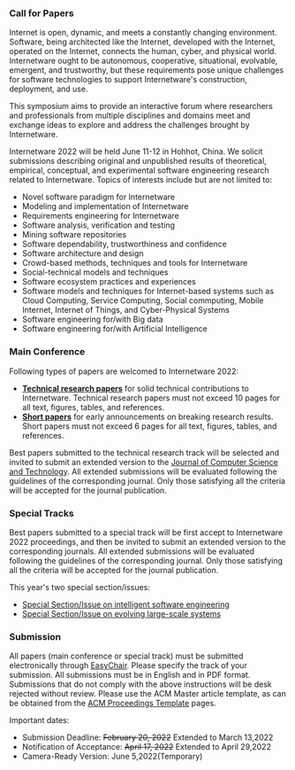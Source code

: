 ### Call for Papers

Internet is open, dynamic, and meets a constantly changing environment. Software, being architected like the Internet, developed with the Internet, operated on the Internet, connects the human, cyber, and physical world. Internetware ought to be autonomous, cooperative, situational, evolvable, emergent, and trustworthy, but these requirements pose unique challenges for software technologies to support Internetware's construction, deployment, and use.

This symposium aims to provide an interactive forum where researchers and professionals from multiple disciplines and domains meet and exchange ideas to explore and address the challenges brought by Internetware.

Internetware 2022 will be held June 11-12 in Hohhot, China. We solicit submissions describing original and unpublished results of theoretical, empirical, conceptual, and experimental software engineering research related to Internetware. Topics of interests include but are not limited to:

* Novel software paradigm for Internetware
* Modeling and implementation of Internetware
* Requirements engineering for Internetware
* Software analysis, verification and testing
* Mining software repositories
* Software dependability, trustworthiness and confidence
* Software architecture and design
* Crowd-based methods, techniques and tools for Internetware
* Social-technical models and techniques
* Software ecosystem practices and experiences
* Software models and techniques for Internet-based systems such as Cloud Computing, Service Computing, Social commputing, Mobile Internet, Internet of Things, and Cyber-Physical Systems
* Software engineering for/with Big data
* Software engineering for/with Artificial Intelligence

### Main Conference

Following types of papers are welcomed to Internetware 2022:

* **<u>Technical research papers</u>** for solid technical contributions to Internetware. Technical research papers must not exceed 10 pages for all text, figures, tables, and references. 
* **<u>Short papers</u>** for early announcements on breaking research results. Short papers must not exceed 6 pages for all text, figures, tables, and references. 

Best papers submitted to the technical research track will be selected and invited to submit an extended version to the [Journal of Computer Science and Technology](https://www.springer.com/journal/11390). All extended submissions will be evaluated following the guidelines of the corresponding journal. Only those satisfying all the criteria will be accepted for the journal publication.

### Special Tracks

Best papers submitted to a special track will be first accept to Internetware 2022 proceedings, and then be invited to submit an extended version to the corresponding journals. All extended submissions will be evaluated following the guidelines of the corresponding journal. Only those satisfying all the criteria will be accepted for the journal publication.

This year's two special section/issues:

- [Special Section/Issue on intelligent software engineering](#special)
- [Special Section/Issue on evolving large-scale systems](#special)

### Submission

All papers (main conference or special track) must be submitted electronically through [EasyChair](https://easychair.org/conferences/?conf=internetware2022). Please specify the track of your submission. All submissions must be in English and in PDF format. Submissions that do not comply with the above instructions will be desk rejected without review. Please use the ACM Master article template, as can be obtained from the [ACM Proceedings Template](https://www.acm.org/publications/proceedings-template) pages.


Important dates:

* Submission Deadline: <del>February 20, 2022</del> Extended to March 13,2022
* Notification of Acceptance: <del>April 17, 2022</del> Extended to April 29,2022
* Camera-Ready Version: June 5,2022(Temporary)

<div style="display: none;">
 <h3>Camera-Ready Instructions</h3>
 <p>Accepted Full papers must not exceed 10 pages for all text, figures, tables, and
     references. Accepted short papers must not exceed 6 pages for all text, figures,
     tables, and references. Please upload the camera copy via EasyChair. When
     uploading
     the camera copy, you must upload manuscripts including the source files and
     PDFs.
     You can compress the files in a zip file and upload the zip file.</p>

 <h3>Publication</h3>
 <p>All authors of accepted papers of will be asked to complete an electronic ACM
     Copyright form and will receive further instructions for preparing their camera
     ready versions. All accepted contributions will be published in the
     Internetware2022 electronic proceedings and in the ACM Digital Library. </p>
</div>

